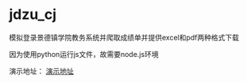 # jdzu_cj
模拟登录景德镇学院教务系统并爬取成绩单并提供excel和pdf两种格式下载

因为使用python运行js文件，故需要node.js环境

演示地址： [演示地址](http://47.115.62.234:9000/)
